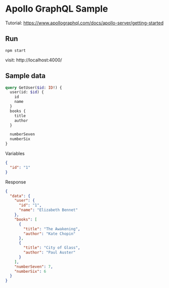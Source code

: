# Apollo GraphQL Sample

Tutorial: https://www.apollographql.com/docs/apollo-server/getting-started


## Run

```
npm start
```

visit: http://localhost:4000/

## Sample data

```graphql
query GetUser($id: ID!) {
  user(id: $id) {
    id
    name
  }
  books {
    title
    author
  }

  numberSeven
  numberSix
}
```

Variables
```json
{
  "id": "1"
}
```

Response

```json
{
  "data": {
    "user": {
      "id": "1",
      "name": "Elizabeth Bennet"
    },
    "books": [
      {
        "title": "The Awakening",
        "author": "Kate Chopin"
      },
      {
        "title": "City of Glass",
        "author": "Paul Auster"
      }
    ],
    "numberSeven": 7,
    "numberSix": 6
  }
}
```